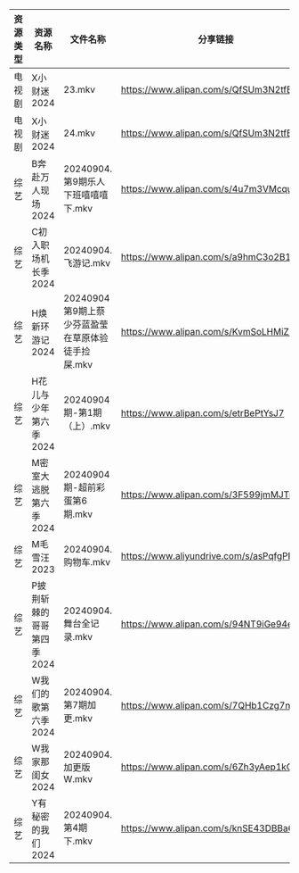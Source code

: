 | 资源类型 | 资源名称            | 文件名称                            | 分享链接                                      | 更新时间                |
| ---- | --------------- | ------------------------------- | ----------------------------------------- | ------------------- |
| 电视剧  | X小财迷2024        | 23.mkv                          | https://www.alipan.com/s/QfSUm3N2tfB      | 2024-09-04 14:07:08 |
| 电视剧  | X小财迷2024        | 24.mkv                          | https://www.alipan.com/s/QfSUm3N2tfB      | 2024-09-04 14:07:08 |
| 综艺   | B奔赴万人现场2024     | 20240904.第9期乐人下班嘻嘻嘻下.mkv        | https://www.alipan.com/s/4u7m3VMcqux      | 2024-09-04 14:07:36 |
| 综艺   | C初入职场机长季2024    | 20240904.飞游记.mkv                | https://www.alipan.com/s/a9hmC3o2B18      | 2024-09-04 14:07:39 |
| 综艺   | H焕新环游记2024      | 20240904第9期上蔡少芬蓝盈莹在草原体验徒手捡屎.mkv | https://www.alipan.com/s/KvmSoLHMiZr      | 2024-09-04 14:08:00 |
| 综艺   | H花儿与少年第六季2024   | 20240904期-第1期（上）.mkv            | https://www.alipan.com/s/etrBePtYsJ7      | 2024-09-04 14:08:03 |
| 综艺   | M密室大逃脱第六季2024   | 20240904期-超前彩蛋第6期.mkv           | https://www.alipan.com/s/3F599jmMJTn      | 2024-09-04 14:08:18 |
| 综艺   | M毛雪汪2023        | 20240904.购物车.mkv                | https://www.aliyundrive.com/s/asPqfgPRqAg | 2024-09-04 14:08:24 |
| 综艺   | P披荆斩棘的哥哥第四季2024 | 20240904.舞台全记录.mkv              | https://www.alipan.com/s/94NT9iGe94e      | 2024-09-04 14:08:43 |
| 综艺   | W我们的歌第六季2024    | 20240904.第7期加更.mkv              | https://www.alipan.com/s/7QHb1Czg7nU      | 2024-09-04 14:09:23 |
| 综艺   | W我家那闺女2024      | 20240904.加更版W.mkv               | https://www.alipan.com/s/6Zh3yAep1kC      | 2024-09-04 14:09:26 |
| 综艺   | Y有秘密的我们2024     | 20240904.第4期下.mkv               | https://www.alipan.com/s/knSE43DBBa6      | 2024-09-04 14:09:42 |
